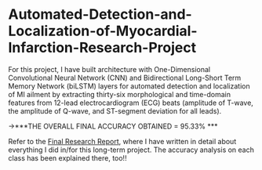 # Automated-Detection-and-Localization-of-Myocardial-Infarction-Research-Project


For this project, I have built architecture with One-Dimensional Convolutional Neural Network (CNN) and Bidirectional Long-Short Term Memory Network (biLSTM) layers for automated detection and localization of MI ailment by extracting thirty-six morphological and time-domain features from 12-lead electrocardiogram (ECG) beats (amplitude of T-wave, the amplitude of Q-wave, and ST-segment deviation for all leads).

->***THE OVERALL FINAL ACCURACY OBTAINED = 95.33% ***

Refer to the [Final Research Report](https://github.com/harshraj3223/Automated-Detection-and-Localization-of-Myocardial-Infarction-Research-Project/tree/main/Final%20Research%20Report), where I have written in detail about everything I did in/for this long-term project. The accuracy analysis on each class has been explained there, too!!
